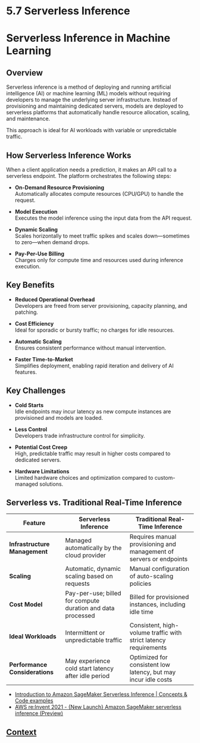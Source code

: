 # 5.7 Serverless Inference

# Serverless Inference in Machine Learning

## Overview

Serverless inference is a method of deploying and running artificial intelligence (AI) or machine learning (ML) models without requiring developers to manage the underlying server infrastructure. Instead of provisioning and maintaining dedicated servers, models are deployed to serverless platforms that automatically handle resource allocation, scaling, and maintenance.

This approach is ideal for AI workloads with variable or unpredictable traffic.

## How Serverless Inference Works

When a client application needs a prediction, it makes an API call to a serverless endpoint. The platform orchestrates the following steps:

- **On-Demand Resource Provisioning**  
  Automatically allocates compute resources (CPU/GPU) to handle the request.

- **Model Execution**  
  Executes the model inference using the input data from the API request.

- **Dynamic Scaling**  
  Scales horizontally to meet traffic spikes and scales down—sometimes to zero—when demand drops.

- **Pay-Per-Use Billing**  
  Charges only for compute time and resources used during inference execution.

## Key Benefits

- **Reduced Operational Overhead**  
  Developers are freed from server provisioning, capacity planning, and patching.

- **Cost Efficiency**  
  Ideal for sporadic or bursty traffic; no charges for idle resources.

- **Automatic Scaling**  
  Ensures consistent performance without manual intervention.

- **Faster Time-to-Market**  
  Simplifies deployment, enabling rapid iteration and delivery of AI features.

## Key Challenges

- **Cold Starts**  
  Idle endpoints may incur latency as new compute instances are provisioned and models are loaded.

- **Less Control**  
  Developers trade infrastructure control for simplicity.

- **Potential Cost Creep**  
  High, predictable traffic may result in higher costs compared to dedicated servers.

- **Hardware Limitations**  
  Limited hardware choices and optimization compared to custom-managed solutions.

## Serverless vs. Traditional Real-Time Inference

| Feature                   | Serverless Inference                                      | Traditional Real-Time Inference                                      |
|---------------------------|-----------------------------------------------------------|----------------------------------------------------------------------|
| **Infrastructure Management** | Managed automatically by the cloud provider              | Requires manual provisioning and management of servers or endpoints |
| **Scaling**               | Automatic, dynamic scaling based on requests              | Manual configuration of auto-scaling policies                        |
| **Cost Model**            | Pay-per-use; billed for compute duration and data processed | Billed for provisioned instances, including idle time               |
| **Ideal Workloads**       | Intermittent or unpredictable traffic                     | Consistent, high-volume traffic with strict latency requirements     |
| **Performance Considerations** | May experience cold start latency after idle period       | Optimized for consistent low latency, but may incur idle costs       |


* [Introduction to Amazon SageMaker Serverless Inference | Concepts & Code examples](https://www.youtube.com/watch?v=xIp2305saII)
* [AWS re:Invent 2021 - {New Launch} Amazon SageMaker serverless inference (Preview)](https://www.youtube.com/watch?v=KB6vLQGixjA)

## [Context](./../context.md)
